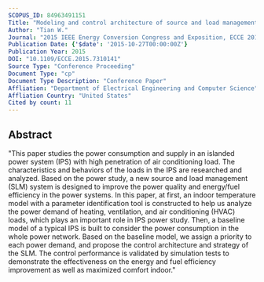 ```yaml
---
SCOPUS_ID: 84963491151
Title: "Modeling and control architecture of source and load management in islanded power systems"
Author: "Tian W."
Journal: "2015 IEEE Energy Conversion Congress and Exposition, ECCE 2015"
Publication Date: {'$date': '2015-10-27T00:00:00Z'}
Publication Year: 2015
DOI: "10.1109/ECCE.2015.7310141"
Source Type: "Conference Proceeding"
Document Type: "cp"
Document Type Description: "Conference Paper"
Affliation: "Department of Electrical Engineering and Computer Science"
Affliation Country: "United States"
Cited by count: 11
---
```


## Abstract
"This paper studies the power consumption and supply in an islanded power system (IPS) with high penetration of air conditioning load. The characteristics and behaviors of the loads in the IPS are researched and analyzed. Based on the power study, a new source and load management (SLM) system is designed to improve the power quality and energy/fuel efficiency in the power systems. In this paper, at first, an indoor temperature model with a parameter identification tool is constructed to help us analyze the power demand of heating, ventilation, and air conditioning (HVAC) loads, which plays an important role in IPS power study. Then, a baseline model of a typical IPS is built to consider the power consumption in the whole power network. Based on the baseline model, we assign a priority to each power demand, and propose the control architecture and strategy of the SLM. The control performance is validated by simulation tests to demonstrate the effectiveness on the energy and fuel efficiency improvement as well as maximized comfort indoor."
